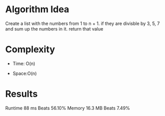 # Algorithm Idea

Create a list with the numbers from 1 to n + 1. if they are divisble by 3, 5, 7 and sum up the numbers in it. return that value

# Complexity

- Time: O(n)

- Space:O(n)

# Results

Runtime
88 ms
Beats
56.10%
Memory
16.3 MB
Beats
7.49%
